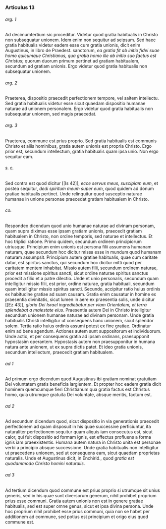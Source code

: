 ### Articulus 13

###### arg. 1
Ad decimumtertium sic proceditur. Videtur quod gratia habitualis in Christo non subsequatur unionem. Idem enim non sequitur ad seipsum. Sed haec gratia habitualis videtur eadem esse cum gratia unionis, dicit enim Augustinus, in libro de Praedest. sanctorum, *ea gratia fit ab initio fidei suae homo quicumque Christianus, qua gratia homo ille ab initio suo factus est Christus*; quorum duorum primum pertinet ad gratiam habitualem, secundum ad gratiam unionis. Ergo videtur quod gratia habitualis non subsequatur unionem.

###### arg. 2
Praeterea, dispositio praecedit perfectionem tempore, vel saltem intellectu. Sed gratia habitualis videtur esse sicut quaedam dispositio humanae naturae ad unionem personalem. Ergo videtur quod gratia habitualis non subsequatur unionem, sed magis praecedat.

###### arg. 3
Praeterea, commune est prius proprio. Sed gratia habitualis est communis Christo et aliis hominibus, gratia autem unionis est propria Christo. Ergo prior est, secundum intellectum, gratia habitualis quam ipsa unio. Non ergo sequitur eam.

###### s. c.
Sed contra est quod dicitur [[Is 42]], *ecce servus meus, suscipiam eum*, et postea sequitur, *dedi spiritum meum super eum*, quod quidem ad donum gratiae habitualis pertinet. Unde relinquitur quod susceptio naturae humanae in unione personae praecedat gratiam habitualem in Christo.

###### co.
Respondeo dicendum quod unio humanae naturae ad divinam personam, quam supra diximus esse ipsam gratiam unionis, praecedit gratiam habitualem in Christo, non ordine temporis, sed naturae et intellectus. Et hoc triplici ratione. Primo quidem, secundum ordinem principiorum utriusque. Principium enim unionis est persona filii assumens humanam naturam, quae secundum hoc dicitur missa esse in mundum quod humanam naturam assumpsit. Principium autem gratiae habitualis, quae cum caritate datur, est spiritus sanctus, qui secundum hoc dicitur mitti quod per caritatem mentem inhabitat. Missio autem filii, secundum ordinem naturae, prior est missione spiritus sancti, sicut ordine naturae spiritus sanctus procedit a filio et a patre dilectio. Unde et unio personalis, secundum quam intelligitur missio filii, est prior, ordine naturae, gratia habituali, secundum quam intelligitur missio spiritus sancti. Secundo, accipitur ratio huius ordinis ex habitudine gratiae ad suam causam. Gratia enim causatur in homine ex praesentia divinitatis, sicut lumen in aere ex praesentia solis, unde dicitur [[Ez 43]], *gloria Dei Israel ingrediebatur per viam Orientalem, et terra splendebat a maiestate eius*. Praesentia autem Dei in Christo intelligitur secundum unionem humanae naturae ad divinam personam. Unde gratia habitualis Christi intelligitur ut consequens hanc unionem, sicut splendor solem. Tertia ratio huius ordinis assumi potest ex fine gratiae. Ordinatur enim ad bene agendum. Actiones autem sunt suppositorum et individuorum. Unde actio, et per consequens gratia ad ipsam ordinans, praesupponit hypostasim operantem. Hypostasis autem non praesupponitur in humana natura ante unionem, ut ex supra dictis patet. Et ideo gratia unionis, secundum intellectum, praecedit gratiam habitualem.

###### ad 1
Ad primum ergo dicendum quod Augustinus ibi gratiam nominat gratuitam Dei voluntatem gratis beneficia largientem. Et propter hoc eadem gratia dicit hominem quemcumque fieri Christianum qua gratia factus est Christus homo, quia utrumque gratuita Dei voluntate, absque meritis, factum est.

###### ad 2
Ad secundum dicendum quod, sicut dispositio in via generationis praecedit perfectionem ad quam disposuit in his quae successive perficiuntur, ita naturaliter perfectionem sequitur quam aliquis iam consecutus est, sicut calor, qui fuit dispositio ad formam ignis, est effectus profluens a forma ignis iam praeexistentis. Humana autem natura in Christo unita est personae verbi a principio absque successione. Unde gratia habitualis non intelligitur ut praecedens unionem, sed ut consequens eam, sicut quaedam proprietas naturalis. Unde et Augustinus dicit, in Enchirid., quod *gratia est quodammodo Christo homini naturalis*.

###### ad 3
Ad tertium dicendum quod commune est prius proprio si utrumque sit unius generis, sed in his quae sunt diversorum generum, nihil prohibet proprium prius esse communi. Gratia autem unionis non est in genere gratiae habitualis, sed est super omne genus, sicut et ipsa divina persona. Unde hoc proprium nihil prohibet esse prius communi, quia non se habet per additionem ad commune, sed potius est principium et origo eius quod commune est.

